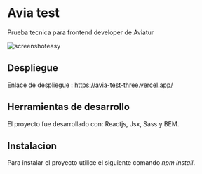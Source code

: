 # Avia test

Prueba tecnica para frontend developer de Aviatur

![screenshoteasy](https://user-images.githubusercontent.com/79488966/179368624-35dbc148-2e87-4c25-975d-2183ad3612a7.png)

## Despliegue
Enlace de despliegue : https://avia-test-three.vercel.app/


## Herramientas de desarrollo
El proyecto fue desarrollado con: Reactjs, Jsx, Sass y BEM.


## Instalacion
Para instalar el proyecto utilice el siguiente comando *npm install*.

